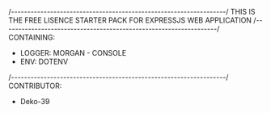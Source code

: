 /------------------------------------------------------------------/
THIS IS THE FREE LISENCE STARTER PACK FOR EXPRESSJS WEB APPLICATION
/------------------------------------------------------------------/
CONTAINING:

- LOGGER: MORGAN - CONSOLE
- ENV: DOTENV

/------------------------------------------------------------------/
CONTRIBUTOR:

- Deko-39
